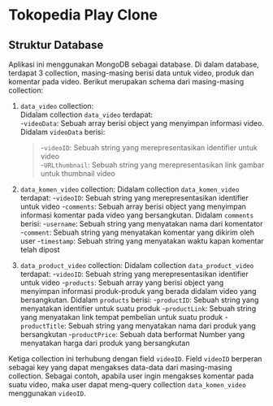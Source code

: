# Tokopedia Play Clone
## Struktur Database
Aplikasi ini menggunakan MongoDB sebagai database. Di dalam database, terdapat 3 collection, masing-masing berisi data untuk video, produk dan komentar pada video. Berikut merupakan schema dari masing-masing collection:

1. `data_video` collection:<br />
Didalam collection `data_video` terdapat:<br />
-`videoData`: Sebuah array berisi object yang menyimpan informasi video. Didalam `videoData` berisi:<br />
    >-`videoID`: Sebuah string yang merepresentasikan identifier untuk video  
    >-`URLthumbnail`: Sebuah string yang merepresentasikan link gambar untuk thumbnail video<br />

3. `data_komen_video` collection:
Didalam collection `data_komen_video` terdapat:
-`videoID`: Sebuah string yang merepresentasikan identifier untuk video
-`comments`: Sebuah array berisi object yang menyimpan informasi komentar pada video yang bersangkutan. Didalam `comments` berisi:
    -`username`: Sebuah string yang menyatakan nama dari komentator
    -`comment`: Sebuah string yang menyatakan komentar yang dikirim oleh user
    -`timestamp`: Sebuah string yang menyatakan waktu kapan komentar telah dipost

4. `data_product_video` collection:
Didalam collection `data_product_video` terdapat:
-`videoID`: Sebuah string yang merepresentasikan identifier untuk video
-`products`: Sebuah array yang berisi object yang menyimpan informasi produk-produk yang berada didalam video yang bersangkutan. Didalam `products` berisi:
    -`productID`: Sebuah string yang menyatakan identifier untuk suatu produk
    -`productLink`: Sebuah string yang menyatakan link tempat pembelian untuk suatu produk
    -`productTitle`: Sebuah string yang menyatakan nama dari produk yang bersangkutan
    -`productPrice`: Sebuah data berformat Number yang menyatakan harga dari produk yang bersangkutan

Ketiga collection ini terhubung dengan field `videoID`. Field `videoID` berperan sebagai key yang dapat mengakses data-data dari masing-masing collection. Sebagai contoh, apabila user ingin mengakses komentar pada suatu video, maka user dapat meng-query collection `data_komen_video` menggunakan `videoID`.
